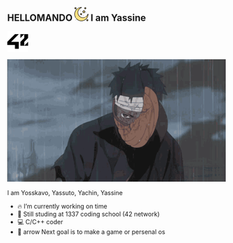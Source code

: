 ##  HELLOMANDO ![wave](lambo.png) I am Yassine

![wave](42.svg)

<p align="center">
  <img src="obito-uchiha-obito.gif" alt="Animation" />
</p>

<!--
**Yosskavo/Yosskavo** is a ✨ _special_ ✨ repository because its `README.md` (this file) appears on your GitHub profile.
-->
I am Yosskavo, Yassuto, Yachin, Yassine

- 🔥 I’m currently working on time
- 🏫 Still studing at 1337 coding school (42 network)
- 💻 C/C++ coder
- 🎯 arrow Next goal is to make a game or persenal os
<!-->
